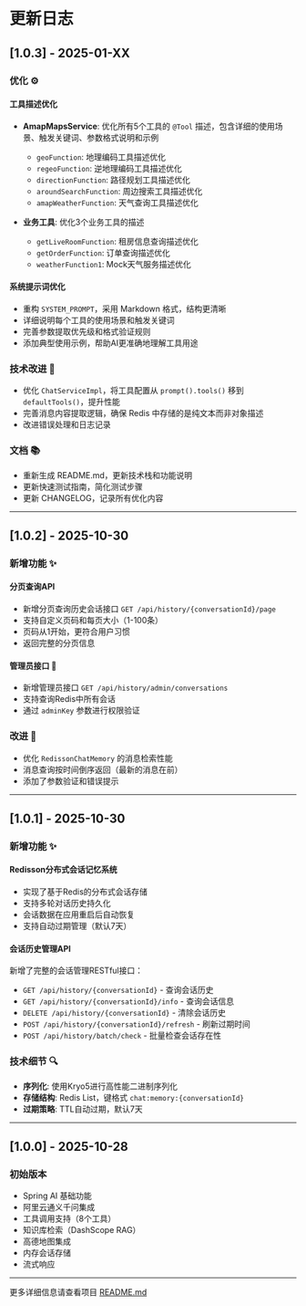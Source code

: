 # 更新日志

## [1.0.3] - 2025-01-XX

### 优化 ⚙️

#### 工具描述优化
- **AmapMapsService**: 优化所有5个工具的 `@Tool` 描述，包含详细的使用场景、触发关键词、参数格式说明和示例
  - `geoFunction`: 地理编码工具描述优化
  - `regeoFunction`: 逆地理编码工具描述优化
  - `directionFunction`: 路径规划工具描述优化
  - `aroundSearchFunction`: 周边搜索工具描述优化
  - `amapWeatherFunction`: 天气查询工具描述优化

- **业务工具**: 优化3个业务工具的描述
  - `getLiveRoomFunction`: 租房信息查询描述优化
  - `getOrderFunction`: 订单查询描述优化
  - `weatherFunction1`: Mock天气服务描述优化

#### 系统提示词优化
- 重构 `SYSTEM_PROMPT`，采用 Markdown 格式，结构更清晰
- 详细说明每个工具的使用场景和触发关键词
- 完善参数提取优先级和格式验证规则
- 添加典型使用示例，帮助AI更准确地理解工具用途

### 技术改进 🔧

- 优化 `ChatServiceImpl`，将工具配置从 `prompt().tools()` 移到 `defaultTools()`，提升性能
- 完善消息内容提取逻辑，确保 Redis 中存储的是纯文本而非对象描述
- 改进错误处理和日志记录

### 文档 📚

- 重新生成 README.md，更新技术栈和功能说明
- 更新快速测试指南，简化测试步骤
- 更新 CHANGELOG，记录所有优化内容

---

## [1.0.2] - 2025-10-30

### 新增功能 ✨

#### 分页查询API
- 新增分页查询历史会话接口 `GET /api/history/{conversationId}/page`
- 支持自定义页码和每页大小（1-100条）
- 页码从1开始，更符合用户习惯
- 返回完整的分页信息

#### 管理员接口 🔐
- 新增管理员接口 `GET /api/history/admin/conversations`
- 支持查询Redis中所有会话
- 通过 `adminKey` 参数进行权限验证

### 改进 🔧

- 优化 `RedissonChatMemory` 的消息检索性能
- 消息查询按时间倒序返回（最新的消息在前）
- 添加了参数验证和错误提示

---

## [1.0.1] - 2025-10-30

### 新增功能 ✨

#### Redisson分布式会话记忆系统
- 实现了基于Redis的分布式会话存储
- 支持多轮对话历史持久化
- 会话数据在应用重启后自动恢复
- 支持自动过期管理（默认7天）

#### 会话历史管理API
新增了完整的会话管理RESTful接口：
- `GET /api/history/{conversationId}` - 查询会话历史
- `GET /api/history/{conversationId}/info` - 查询会话信息
- `DELETE /api/history/{conversationId}` - 清除会话历史
- `POST /api/history/{conversationId}/refresh` - 刷新过期时间
- `POST /api/history/batch/check` - 批量检查会话存在性

### 技术细节 🔍

- **序列化**: 使用Kryo5进行高性能二进制序列化
- **存储结构**: Redis List，键格式 `chat:memory:{conversationId}`
- **过期策略**: TTL自动过期，默认7天

---

## [1.0.0] - 2025-10-28

### 初始版本
- Spring AI 基础功能
- 阿里云通义千问集成
- 工具调用支持（8个工具）
- 知识库检索（DashScope RAG）
- 高德地图集成
- 内存会话存储
- 流式响应

---

更多详细信息请查看项目 [README.md](./README.md)
